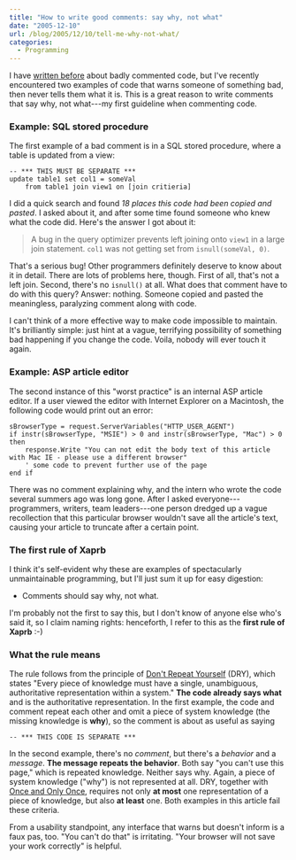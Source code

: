 ```yaml
---
title: "How to write good comments: say why, not what"
date: "2005-12-10"
url: /blog/2005/12/10/tell-me-why-not-what/
categories:
  - Programming
---
```

I have [written before](/blog/2005/09/28/a-comment-on-comments/) about badly commented code, but I've recently encountered two examples of code that warns someone of something bad, then never tells them what it is. This is a great reason to write comments that say why, not what---my first guideline when commenting code.

### Example: SQL stored procedure

The first example of a bad comment is in a SQL stored procedure, where a table is updated from a view:

```
-- *** THIS MUST BE SEPARATE ***
update table1 set col1 = someVal
    from table1 join view1 on [join critieria]
```

I did a quick search and found *18 places this code had been copied and pasted*. I asked about it, and after some time found someone who knew what the code did. Here's the answer I got about it:

> A bug in the query optimizer prevents left joining onto `view1` in a large join statement. `col1` was not getting set from `isnull(someVal, 0)`.

That's a serious bug! Other programmers definitely deserve to know about it in detail. There are lots of problems here, though. First of all, that's not a left join. Second, there's no `isnull()` at all. What does that comment have to do with this query? Answer: nothing. Someone copied and pasted the meaningless, paralyzing comment along with code.

I can't think of a more effective way to make code impossible to maintain. It's brilliantly simple: just hint at a vague, terrifying possibility of something bad happening if you change the code. Voila, nobody will ever touch it again.

### Example: ASP article editor

The second instance of this "worst practice" is an internal ASP article editor. If a user viewed the editor with Internet Explorer on a Macintosh, the following code would print out an error:

```
sBrowserType = request.ServerVariables("HTTP_USER_AGENT")
if instr(sBrowserType, "MSIE") > 0 and instr(sBrowserType, "Mac") > 0 then
    response.Write "You can not edit the body text of this article with Mac IE - please use a different browser"
    ' some code to prevent further use of the page
end if
```

There was no comment explaining why, and the intern who wrote the code several summers ago was long gone. After I asked everyone---programmers, writers, team leaders---one person dredged up a vague recollection that this particular browser wouldn't save all the article's text, causing your article to truncate after a certain point.

### The first rule of Xaprb

I think it's self-evident why these are examples of spectacularly unmaintainable programming, but I'll just sum it up for easy digestion:

*   Comments should say why, not what.

I'm probably not the first to say this, but I don't know of anyone else who's said it, so I claim naming rights: henceforth, I refer to this as the **first rule of Xaprb** :-)

### What the rule means

The rule follows from the principle of [Don't Repeat Yourself](http://c2.com/cgi/wiki?DontRepeatYourself) (DRY), which states "Every piece of knowledge must have a single, unambiguous, authoritative representation within a system." **The code already says what** and is the authoritative representation. In the first example, the code and comment repeat each other and omit a piece of system knowledge (the missing knowledge is **why**), so the comment is about as useful as saying

```
-- *** THIS CODE IS SEPARATE ***
```

In the second example, there's no *comment*, but there's a *behavior* and a *message*. **The message repeats the behavior**. Both say "you can't use this page," which is repeated knowledge. Neither says why. Again, a piece of system knowledge ("why") is not represented at all. DRY, together with [Once and Only Once](http://c2.com/cgi/wiki?OnceAndOnlyOnce), requires not only **at most** one representation of a piece of knowledge, but also **at least** one. Both examples in this article fail these criteria.

From a usability standpoint, any interface that warns but doesn't inform is a faux pas, too. "You can't do that" is irritating. "Your browser will not save your work correctly" is helpful.


